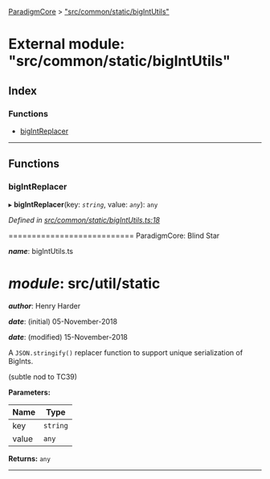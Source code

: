 [ParadigmCore](../README.md) > ["src/common/static/bigIntUtils"](../modules/_src_common_static_bigintutils_.md)

# External module: "src/common/static/bigIntUtils"

## Index

### Functions

* [bigIntReplacer](_src_common_static_bigintutils_.md#bigintreplacer)

---

## Functions

<a id="bigintreplacer"></a>

###  bigIntReplacer

▸ **bigIntReplacer**(key: *`string`*, value: *`any`*): `any`

*Defined in [src/common/static/bigIntUtils.ts:18](https://github.com/paradigmfoundation/paradigmcore/blob/d73b640/src/common/static/bigIntUtils.ts#L18)*

\=========================== ParadigmCore: Blind Star

*__name__*: bigIntUtils.ts

*__module__*: src/util/static
===============

*__author__*: Henry Harder

*__date__*: (initial) 05-November-2018

*__date__*: (modified) 15-November-2018

A `JSON.stringify()` replacer function to support unique serialization of BigInts.

(subtle nod to TC39)

**Parameters:**

| Name | Type |
| ------ | ------ |
| key | `string` |
| value | `any` |

**Returns:** `any`

___

